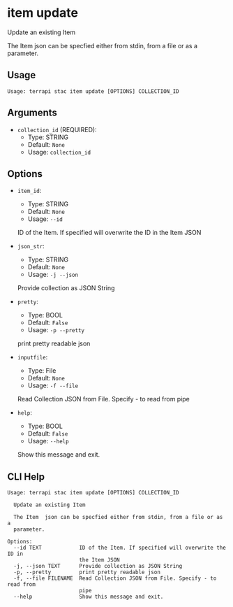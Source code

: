
# item update

Update an existing Item 

The Item  json can be specfied either from stdin, from a file or as a parameter.


## Usage

```
Usage: terrapi stac item update [OPTIONS] COLLECTION_ID
```

## Arguments

* `collection_id` (REQUIRED):
    * Type: STRING
    * Default: `None`
    * Usage: `collection_id`


## Options

* `item_id`:
    * Type: STRING
    * Default: `None`
    * Usage: `--id`

    ID of the Item. If specified will overwrite the ID in the Item JSON



* `json_str`:
    * Type: STRING
    * Default: `None`
    * Usage: `-j
--json`

    Provide collection as JSON String



* `pretty`:
    * Type: BOOL
    * Default: `False`
    * Usage: `-p
--pretty`

    print pretty readable json



* `inputfile`:
    * Type: File
    * Default: `None`
    * Usage: `-f
--file`

    Read Collection JSON from File. Specify - to read from pipe



* `help`:
    * Type: BOOL
    * Default: `False`
    * Usage: `--help`

    Show this message and exit.



## CLI Help

```
Usage: terrapi stac item update [OPTIONS] COLLECTION_ID

  Update an existing Item

  The Item  json can be specfied either from stdin, from a file or as a
  parameter.

Options:
  --id TEXT            ID of the Item. If specified will overwrite the ID in
                       the Item JSON
  -j, --json TEXT      Provide collection as JSON String
  -p, --pretty         print pretty readable json
  -f, --file FILENAME  Read Collection JSON from File. Specify - to read from
                       pipe
  --help               Show this message and exit.
```

